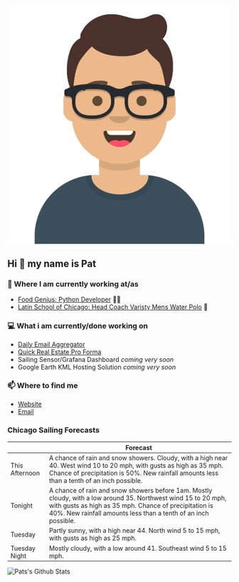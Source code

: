 [![Social banner for p-j-falconer](https://raw.githubusercontent.com/P-J-FALCONER/P-J-FALCONER/master/assets/avataaars.svg)](https://patfalconer.com/)
## Hi :wave: my name is Pat

### 💼 Where I am currently working at/as
- [Food Genius: Python Developer](https://getfoodgenius.com/) 🍔🐍
- [Latin School of Chicago: Head Coach Varisty Mens Water Polo](https://www.latinschool.org/) 🤽


### 💻 What i am currently/done working on
 - [Daily Email Aggregator](https://github.com/P-J-FALCONER/dott_daily_mail)
 - [Quick Real Estate Pro Forma](https://github.com/P-J-FALCONER/henry)
 - Sailing Sensor/Grafana Dashboard *coming very soon*
 - Google Earth KML Hosting Solution *coming very soon*

### 📫 Where to find me
 - [Website](https://patfalconer.com/)
 - [Email](mailto:patrick.j.falconer@gmail.com)


### Chicago Sailing Forecasts
|   | Forecast  |
|---|---|
| This Afternoon | A chance of rain and snow showers. Cloudy, with a high near 40. West wind 10 to 20 mph, with gusts as high as 35 mph. Chance of precipitation is 50%. New rainfall amounts less than a tenth of an inch possible. |
| Tonight | A chance of rain and snow showers before 1am. Mostly cloudy, with a low around 35. Northwest wind 15 to 20 mph, with gusts as high as 35 mph. Chance of precipitation is 40%. New rainfall amounts less than a tenth of an inch possible. |
| Tuesday | Partly sunny, with a high near 44. North wind 5 to 15 mph, with gusts as high as 25 mph. |
| Tuesday Night | Mostly cloudy, with a low around 41. Southeast wind 5 to 15 mph. |

![Pats's Github Stats](https://github-readme-stats.vercel.app/api?username=p-j-falconer&show_icons=true&theme=radical)
